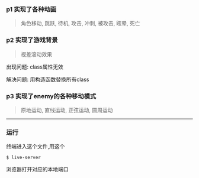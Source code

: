 

### p1 实现了各种动画

> 角色移动, 跳跃, 待机, 攻击, 冲刺, 被攻击, 眩晕, 死亡

### p2 实现了游戏背景
> 视差滚动效果

出现问题: class属性无效

解决问题: 用构造函数替换所有class

### p3 实现了enemy的各种移动模式

> 原地运动, 直线运动, 正弦运动, 圆周运动

---

### 运行

终端进入这个文件,用这个
```
$ live-server
```
浏览器打开对应的本地端口
